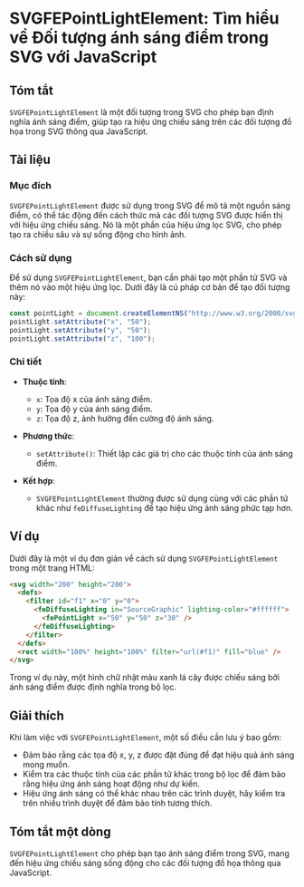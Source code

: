 <!--
Meta Description: # SVGFEPointLightElement: Tìm hiểu về Đối tượng ánh sáng điểm trong SVG với JavaScript ## Tóm tắt `SVGFEPointLightElement` là một đối tượng trong SVG ...
Meta Keywords: sáng, ánh, svg, một, các
-->

# SVGFEPointLightElement: Tìm hiểu về Đối tượng ánh sáng điểm trong SVG với JavaScript

## Tóm tắt
`SVGFEPointLightElement` là một đối tượng trong SVG cho phép bạn định nghĩa ánh sáng điểm, giúp tạo ra hiệu ứng chiếu sáng trên các đối tượng đồ họa trong SVG thông qua JavaScript.

## Tài liệu
### Mục đích
`SVGFEPointLightElement` được sử dụng trong SVG để mô tả một nguồn sáng điểm, có thể tác động đến cách thức mà các đối tượng SVG được hiển thị với hiệu ứng chiếu sáng. Nó là một phần của hiệu ứng lọc SVG, cho phép tạo ra chiều sâu và sự sống động cho hình ảnh.

### Cách sử dụng
Để sử dụng `SVGFEPointLightElement`, bạn cần phải tạo một phần tử SVG và thêm nó vào một hiệu ứng lọc. Dưới đây là cú pháp cơ bản để tạo đối tượng này:

```javascript
const pointLight = document.createElementNS("http://www.w3.org/2000/svg", "fePointLight");
pointLight.setAttribute("x", "50");
pointLight.setAttribute("y", "50");
pointLight.setAttribute("z", "100");
```

### Chi tiết
- **Thuộc tính**:
  - `x`: Tọa độ x của ánh sáng điểm.
  - `y`: Tọa độ y của ánh sáng điểm.
  - `z`: Tọa độ z, ảnh hưởng đến cường độ ánh sáng.

- **Phương thức**:
  - `setAttribute()`: Thiết lập các giá trị cho các thuộc tính của ánh sáng điểm.

- **Kết hợp**:
  - `SVGFEPointLightElement` thường được sử dụng cùng với các phần tử khác như `feDiffuseLighting` để tạo hiệu ứng ánh sáng phức tạp hơn.

## Ví dụ
Dưới đây là một ví dụ đơn giản về cách sử dụng `SVGFEPointLightElement` trong một trang HTML:

```html
<svg width="200" height="200">
  <defs>
    <filter id="f1" x="0" y="0">
      <feDiffuseLighting in="SourceGraphic" lighting-color="#ffffff">
        <fePointLight x="50" y="50" z="30" />
      </feDiffuseLighting>
    </filter>
  </defs>
  <rect width="100%" height="100%" filter="url(#f1)" fill="blue" />
</svg>
```

Trong ví dụ này, một hình chữ nhật màu xanh lá cây được chiếu sáng bởi ánh sáng điểm được định nghĩa trong bộ lọc.

## Giải thích
Khi làm việc với `SVGFEPointLightElement`, một số điều cần lưu ý bao gồm:
- Đảm bảo rằng các tọa độ x, y, z được đặt đúng để đạt hiệu quả ánh sáng mong muốn.
- Kiểm tra các thuộc tính của các phần tử khác trong bộ lọc để đảm bảo rằng hiệu ứng ánh sáng hoạt động như dự kiến.
- Hiệu ứng ánh sáng có thể khác nhau trên các trình duyệt, hãy kiểm tra trên nhiều trình duyệt để đảm bảo tính tương thích.

## Tóm tắt một dòng
`SVGFEPointLightElement` cho phép bạn tạo ánh sáng điểm trong SVG, mang đến hiệu ứng chiếu sáng sống động cho các đối tượng đồ họa thông qua JavaScript.